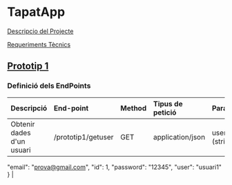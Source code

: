 # TapatApp

[Descripcio del Projecte](descTapatApp.md)

[Requeriments Tècnics](reqTecTapatApp.md)

## [Prototip 1](/charts/diagrama.mermaid)

### Definició dels EndPoints
| Descripció  | End-point     | Method     |Tipus de petició|Parametres| resposta|
| :---        |  :---        |  :---        |  :---         |  :---     |  :--- | 
| Obtenir dades d'un usuari  | /prototip1/getuser|GET | application/json   |  username (string) |  {
  "email": "prova@gmail.com",
  "id": 1,
  "password": "12345",
  "user": "usuari1"
}      |

